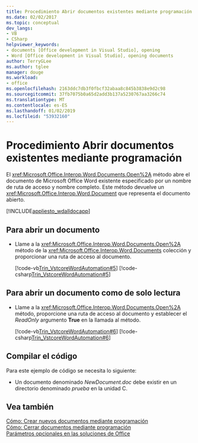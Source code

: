 ```yaml
---
title: Procedimiento Abrir documentos existentes mediante programación
ms.date: 02/02/2017
ms.topic: conceptual
dev_langs:
- VB
- CSharp
helpviewer_keywords:
- documents [Office development in Visual Studio], opening
- Word [Office development in Visual Studio], opening documents
author: TerryGLee
ms.author: tglee
manager: douge
ms.workload:
- office
ms.openlocfilehash: 2163ddc7db3f0fbcf32abaa8c845b3838e9d2c98
ms.sourcegitcommit: 37fb7075b0a65d2add3b137a5230767aa3266c74
ms.translationtype: MT
ms.contentlocale: es-ES
ms.lasthandoff: 01/02/2019
ms.locfileid: "53932160"
---
```

# <a name="how-to-programmatically-open-existing-documents"></a>Procedimiento Abrir documentos existentes mediante programación
  El <xref:Microsoft.Office.Interop.Word.Documents.Open%2A> método abre el documento de Microsoft Office Word existente especificado por un nombre de ruta de acceso y nombre completo. Este método devuelve un <xref:Microsoft.Office.Interop.Word.Document> que representa el documento abierto.  
  
 [!INCLUDE[appliesto_wdalldocapp](../vsto/includes/appliesto-wdalldocapp-md.md)]  
  
## <a name="to-open-a-document"></a>Para abrir un documento  
  
-   Llame a la <xref:Microsoft.Office.Interop.Word.Documents.Open%2A> método de la <xref:Microsoft.Office.Interop.Word.Documents> colección y proporcionar una ruta de acceso al documento.  
  
     [!code-vb[Trin_VstcoreWordAutomation#5](../vsto/codesnippet/VisualBasic/Trin_VstcoreWordAutomationVB/ThisDocument.vb#5)]
     [!code-csharp[Trin_VstcoreWordAutomation#5](../vsto/codesnippet/CSharp/Trin_VstcoreWordAutomationCS/ThisDocument.cs#5)]  
  
## <a name="to-open-a-document-as-read-only"></a>Para abrir un documento como de solo lectura  
  
-   Llame a la <xref:Microsoft.Office.Interop.Word.Documents.Open%2A> método, proporcione una ruta de acceso al documento y establecer el *ReadOnly* argumento **True** en la llamada al método.  
  
     [!code-vb[Trin_VstcoreWordAutomation#6](../vsto/codesnippet/VisualBasic/Trin_VstcoreWordAutomationVB/ThisDocument.vb#6)]
     [!code-csharp[Trin_VstcoreWordAutomation#6](../vsto/codesnippet/CSharp/Trin_VstcoreWordAutomationCS/ThisDocument.cs#6)]  
  
## <a name="compile-the-code"></a>Compilar el código  
 Para este ejemplo de código se necesita lo siguiente:  
  
-   Un documento denominado *NewDocument.doc* debe existir en un directorio denominado *prueba* en la unidad C.  
  
## <a name="see-also"></a>Vea también  
 [Cómo: Crear nuevos documentos mediante programación](../vsto/how-to-programmatically-create-new-documents.md)   
 [Cómo: Cerrar documentos mediante programación](../vsto/how-to-programmatically-close-documents.md)   
 [Parámetros opcionales en las soluciones de Office](../vsto/optional-parameters-in-office-solutions.md)  
